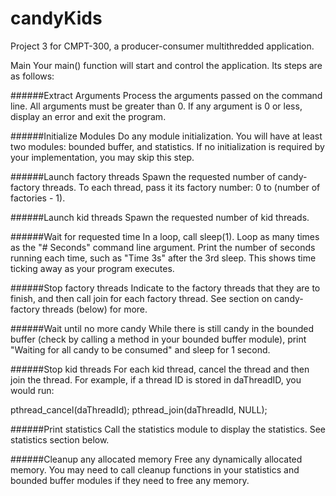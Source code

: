 # candyKids
Project 3 for CMPT-300, a producer-consumer multithredded application.

Main
Your main() function will start and control the application. Its steps are as follows:


######Extract Arguments
 Process the arguments passed on the command line. All arguments must be greater than 0. If any argument is 0 or less, display an error and exit the program.

######Initialize Modules
 Do any module initialization. You will have at least two modules: bounded buffer, and statistics. If no initialization is required by your implementation, you may skip this step.

######Launch factory threads
 Spawn the requested number of candy-factory threads. To each thread, pass it its factory number: 0 to (number of factories - 1).


######Launch kid threads
 Spawn the requested number of kid threads.

######Wait for requested time
 In a loop, call sleep(1). Loop as many times as the "# Seconds" command line argument. Print the number of seconds running each time, such as "Time 3s" after the 3rd sleep. This shows time ticking away as your program executes.

######Stop factory threads
 Indicate to the factory threads that they are to finish, and then call join for each factory thread. See section on candy-factory threads (below) for more.

######Wait until no more candy
 While there is still candy in the bounded buffer (check by calling a method in your bounded buffer module), print "Waiting for all candy to be consumed" and sleep for 1 second.

######Stop kid threads
For each kid thread, cancel the thread and then join the thread. For example, if a thread ID is stored in daThreadID, you would run:

 pthread_cancel(daThreadId);
 pthread_join(daThreadId, NULL);

######Print statistics
 Call the statistics module to display the statistics. See statistics section below.

######Cleanup any allocated memory
 Free any dynamically allocated memory. You may need to call cleanup functions in your statistics and bounded buffer modules if they need to free any memory.
